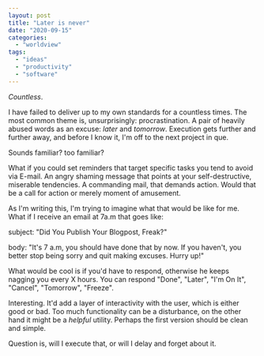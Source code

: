 ```yaml
---
layout: post
title: "Later is never"
date: "2020-09-15"
categories: 
  - "worldview"
tags: 
  - "ideas"
  - "productivity"
  - "software"
---
```


_Countless_.

I have failed to deliver up to my own standards for a countless times. The most common theme is, unsurprisingly: procrastination. A pair of heavily abused words as an excuse: _later_ and _tomorrow_. Execution gets further and further away, and before I know it, I'm off to the next project in que.

Sounds familiar? too familiar?

What if you could set reminders that target specific tasks you tend to avoid via E-mail. An angry shaming message that points at your self-destructive, miserable tendencies. A commanding mail, that demands action. Would that be a call for action or merely moment of amusement.

As I'm writing this, I'm trying to imagine what that would be like for me. What if I receive an email at 7a.m that goes like:

subject: "Did You Publish Your Blogpost, Freak?"

body: "It's 7 a.m, you should have done that by now. If you haven't, you better stop being sorry and quit making excuses. Hurry up!"

What would be cool is if you'd have to respond, otherwise he keeps nagging you every X hours. You can respond "Done", "Later", "I'm On It", "Cancel", "Tomorrow", "Freeze".

Interesting. It'd add a layer of interactivity with the user, which is either good or bad. Too much functionality can be a disturbance, on the other hand it might be a _helpful_ utility. Perhaps the first version should be clean and simple.

Question is, will I execute that, or will I delay and forget about it.
